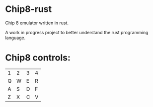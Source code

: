 # Chip8-rust
Chip 8 emulator written in rust.

A work in progress project to better understand the rust programming language.

# Chip8 controls:
| | | | |
|-|-|-|-|
|1|2|3|4|
|Q|W|E|R|
|A|S|D|F|
|Z|X|C|V|
